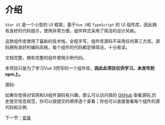 # 介绍

```Star UI``` 是一个小型的 UI 框架，基于``` Vue 3 ```和 ```TypeScript``` 的 UI 组件库，因此拥有良好的代码提示，使用非常方便。组件样式采用了简洁的设计风格。

这款组件库使用了最新的技术栈，全程手写，组件库源码不采用任何第三方库。源码拥有良好的编码风格，每个组件的代码都足够简洁，十分易读。

文档完整，拥有完整的组件使用示例代码。

本项目只是为了学习Vue 3而写的一个组件库，<b>因此此项目仅供学习，未发布到npm上。 </b>

源码:<p>
如果你觉得对官网和UI组件源码有兴趣，那么可以访问我的 [GitHub](https://github.com/laixin4926/vue3-gulu) 查看源码,历史提交信息规范，你可以按提交的顺序逐个查看；你也可以直接查看每个组件的源代码和示例.

下一节：[安装](#/doc/install)